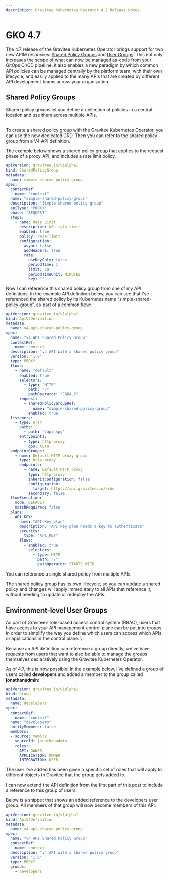 ```yaml
---
description: Gravitee Kubernetes Operator 4.7 Release Notes.
---
```


# GKO 4.7

The 4.7 release of the Gravitee Kubernetes Operator brings support for two new APIM resources: [Shared Policy Groups](https://documentation.gravitee.io/apim/policies/shared-policy-groups) and [User Groups](https://documentation.gravitee.io/apim/administration/user-management#users-and-user-groups). This not only increases the scope of what can now be managed as-code from your GitOps CI/CD pipeline, it also enables a new paradigm by which common API policies can be managed centrally by the platform team, with their own lifecycle, and easily applied to the many APIs that are created by different API development teams across your organization.

## Shared Policy Groups

Shared policy groups let you define a collection of policies in a central location and use them across multiple APIs.

\
To create a shared policy group with the Gravitee Kubernetes Operator, you can use the new dedicated CRD. Then you can refer to the shared policy group from a V4 API definition.

The example below shows a shared policy group that applies to the request phase of a proxy API, and includes a rate limit policy.

```yaml
apiVersion: gravitee.io/v1alpha1
kind: SharedPolicyGroup
metadata:
  name: simple-shared-policy-group
spec:
  contextRef:
    name: "context"
  name: "simple-shared-policy-grous"
  description: "Simple shared policy group"
  apiType: "PROXY"
  phase: "REQUEST"
  steps:
    - name: Rate Limit
      description: k8s rate limit
      enabled: true
      policy: rate-limit
      configuration:
        async: false
        addHeaders: true
        rate:
          useKeyOnly: false
          periodTime: 1
          limit: 10
          periodTimeUnit: MINUTES
          key: ""
```

Now I can reference this shared policy group from one of my API definitions. In the example API definition below, you can see that I’ve referenced the shared policy by its Kubernetes name “simple-shared-policy-group”, as part of a common flow:

```yaml
apiVersion: gravitee.io/v1alpha1
kind: ApiV4Definition
metadata:
  name: v4-api-shared-policy-group
spec:
  name: "v4 API Shared Policy Group"
  contextRef: 
    name: context
  description: "v4 API with a shared policy group"
  version: "1.0"
  type: PROXY
  flows:
    - name: "default"
      enabled: true
      selectors:
        - type: "HTTP"
          path: "/"
          pathOperator: "EQUALS"
      request:
        - sharedPolicyGroupRef:
            name: "simple-shared-policy-group"
          enabled: true
  listeners:
    - type: HTTP
      paths:
        - path: "/api-spg"
      entrypoints:
        - type: http-proxy
          qos: AUTO
  endpointGroups:
    - name: Default HTTP proxy group
      type: http-proxy
      endpoints:
        - name: Default HTTP proxy
          type: http-proxy
          inheritConfiguration: false
          configuration:
            target: https://api.gravitee.io/echo
          secondary: false
  flowExecution:
    mode: DEFAULT
    matchRequired: false
  plans:
    API_KEY:
      name: "API Key plan"
      description: "API key plan needs a key to authenticate"
      security:
        type: "API_KEY"
      flows:
        - enabled: true
          selectors:
            - type: HTTP
              path: "/"
              pathOperator: STARTS_WITH
```

You can reference a single shared policy from multiple APIs.&#x20;

The shared policy group has its own lifecycle, so you can update a shared policy and changes will apply immediately to all APIs that reference it, without needing to update or redeploy the APIs.

## Environment-level User Groups

As part of Gravitee’s role-based access control system (RBAC), users that have access to your API management control plane can be put into groups in order to simplify the way you define which users can access which APIs or applications in the control plane. \


Because an API definition can reference a group directly, we've have requests from users that want to also be able to manage the groups themselves declaratively using the Gravitee Kubernetes Operator.&#x20;

As of 4.7, this is now possible! In the example below, I’ve defined a group of users called **developers** and added a member to the group called **jonathanadmin**:

```yaml
apiVersion: gravitee.io/v1alpha1
kind: Group
metadata:
  name: developers
spec:
  contextRef:
    name: "context"
  name: "developers"
  notifyMembers: false
  members:
  - source: memory
    sourceId: jonathanadmin
    roles:
      API: OWNER
      APPLICATION: OWNER
      INTEGRATION: USER
```

The user I’ve added has been given a specific set of roles that will apply to different objects in Gravitee that the group gets added to.

I can now extend the API definition from the first part of this post to include a reference to this group of users.&#x20;

Below is a snippet that shows an added reference to the developers user group. All members of that group will now become members of this API.

```yaml
apiVersion: gravitee.io/v1alpha1
kind: ApiV4Definition
metadata:
  name: v4-api-shared-policy-group
spec:
  name: "v4 API Shared Policy Group"
  contextRef: 
    name: context
  description: "v4 API with a shared policy group"
  version: "1.0"
  type: PROXY
  groups:
    - developers
```
